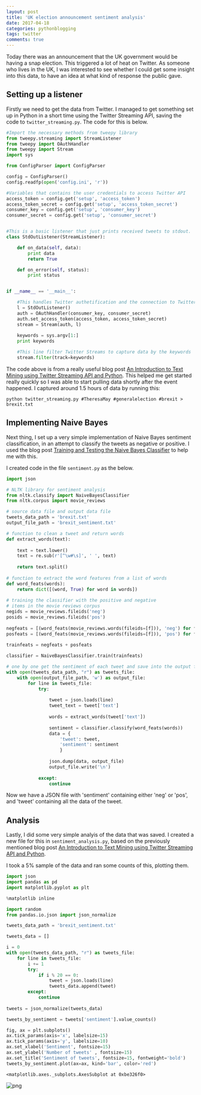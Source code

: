 ```yaml
---
layout: post
title: 'UK election announcement sentiment analysis'
date: 2017-04-18
categories: pythonblogging
tags: twitter
comments: true
---
```


Today there was an announcement that the UK government would be having a snap election. This triggered a lot of heat on Twitter. As someone who lives in the UK, I was interested to see whether I could get some insight into this data, to have an idea at what kind of response the public gave.

## Setting up a listener

Firstly we need to get the data from Twitter. I managed to get something set up in Python in a short time using the Twitter Streaming API, saving the code to `twitter_streaming.py`. The code for this is below.

```python 
#Import the necessary methods from tweepy library
from tweepy.streaming import StreamListener
from tweepy import OAuthHandler
from tweepy import Stream
import sys

from ConfigParser import ConfigParser

config = ConfigParser()
config.readfp(open('config.ini', 'r'))

#Variables that contains the user credentials to access Twitter API 
access_token = config.get('setup', 'access_token')
access_token_secret = config.get('setup', 'access_token_secret')
consumer_key = config.get('setup', 'consumer_key')
consumer_secret = config.get('setup', 'consumer_secret')


#This is a basic listener that just prints received tweets to stdout.
class StdOutListener(StreamListener):

    def on_data(self, data):
        print data
        return True

    def on_error(self, status):
        print status


if __name__ == '__main__':

    #This handles Twitter authetification and the connection to Twitter Streaming API
    l = StdOutListener()
    auth = OAuthHandler(consumer_key, consumer_secret)
    auth.set_access_token(access_token, access_token_secret)
    stream = Stream(auth, l)
    
    keywords = sys.argv[1:]
    print keywords

    #This line filter Twitter Streams to capture data by the keywords
    stream.filter(track=keywords)
```

The code above is from a really useful blog post [An Introduction to Text Mining using Twitter Streaming API and Python](http://adilmoujahid.com/posts/2014/07/twitter-analytics/). This helped me get started really quickly so I was able to start pulling data shortly after the event happened. I captured around 1.5 hours of data by running this:

```
python twitter_streaming.py #TheresaMay #generalelection #brexit > brexit.txt
```

## Implementing Naive Bayes

Next thing, I set up a very simple implementation of Naive Bayes sentiment classification, in an attempt to classify the tweets as negative or positive. I used the blog post [Training and Testing the Naive Bayes Classifier](http://streamhacker.com/2010/05/10/text-classification-sentiment-analysis-naive-bayes-classifier/) to help me with this.

I created code in the file `sentiment.py` as the below.

```python
import json

# NLTK library for sentiment analysis
from nltk.classify import NaiveBayesClassifier
from nltk.corpus import movie_reviews

# source data file and output data file
tweets_data_path = 'brexit.txt'
output_file_path = 'brexit_sentiment.txt'

# function to clean a tweet and return words
def extract_words(text):
    
    text = text.lower()
    text = re.sub(r'[^\w#\s]', ' ', text)
    
    return text.split()
    
# function to extract the word features from a list of words
def word_feats(words):
    return dict([(word, True) for word in words])
    
# training the classifier with the positive and negative
# items in the movie reviews corpus
negids = movie_reviews.fileids('neg')
posids = movie_reviews.fileids('pos')
 
negfeats = [(word_feats(movie_reviews.words(fileids=[f])), 'neg') for f in negids]
posfeats = [(word_feats(movie_reviews.words(fileids=[f])), 'pos') for f in posids]
 
trainfeats = negfeats + posfeats

classifier = NaiveBayesClassifier.train(trainfeats)

# one by one get the sentiment of each tweet and save into the output file
with open(tweets_data_path, "r") as tweets_file:
    with open(output_file_path, 'w') as output_file:
        for line in tweets_file:
            try:
                
                tweet = json.loads(line)
                tweet_text = tweet['text']
    
                words = extract_words(tweet['text'])
                
                sentiment = classifier.classify(word_feats(words))
                data = { 
                    'tweet': tweet,
                    'sentiment': sentiment
                    }
            
                json.dump(data, output_file)
                output_file.write('\n')
                
            except:
                continue

```

Now we have a JSON file with 'sentiment' containing either 'neg' or 'pos', and 'tweet' containing all the data of the tweet.

## Analysis

Lastly, I did some very simple analyis of the data that was saved. I created a new file for this in `sentiment_analysis.py`, based on the previously mentioned blog post [An Introduction to Text Mining using Twitter Streaming API and Python](http://adilmoujahid.com/posts/2014/07/twitter-analytics/).

I took a 5% sample of the data and ran some counts of this, plotting them.


```python
import json
import pandas as pd
import matplotlib.pyplot as plt

%matplotlib inline

import random
from pandas.io.json import json_normalize

tweets_data_path = 'brexit_sentiment.txt'

tweets_data = []

i = 0
with open(tweets_data_path, "r") as tweets_file:
    for line in tweets_file:
        i += 1
        try:
            if i % 20 == 0:
                tweet = json.loads(line)
                tweets_data.append(tweet)
        except:
            continue
        
tweets = json_normalize(tweets_data)

tweets_by_sentiment = tweets['sentiment'].value_counts()

fig, ax = plt.subplots()
ax.tick_params(axis='x', labelsize=15)
ax.tick_params(axis='y', labelsize=10)
ax.set_xlabel('Sentiment', fontsize=15)
ax.set_ylabel('Number of tweets' , fontsize=15)
ax.set_title('Sentiment of tweets', fontsize=15, fontweight='bold')
tweets_by_sentiment.plot(ax=ax, kind='bar', color='red')
```




    <matplotlib.axes._subplots.AxesSubplot at 0xbe326f0>




![png](twitter-election_files/twitter-election_1_1.png)

